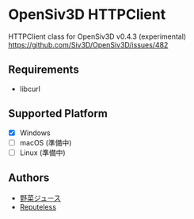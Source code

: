 ﻿# OpenSiv3D HTTPClient
HTTPClient class for OpenSiv3D v0.4.3 (experimental)
https://github.com/Siv3D/OpenSiv3D/issues/482

## Requirements

- libcurl

## Supported Platform

- [x] Windows
- [ ] macOS (準備中)
- [ ] Linux (準備中)

## Authors

- [野菜ジュース](https://twitter.com/yasaijuice03)
- [Reputeless](https://twitter.com/Reputeless)

